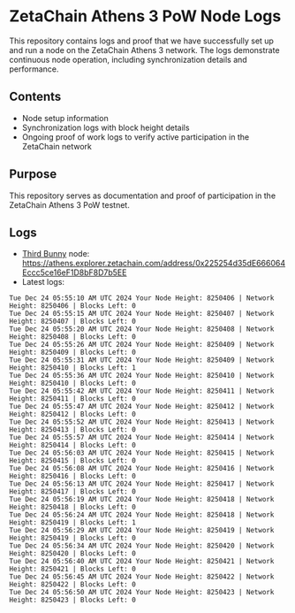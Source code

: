 # ZetaChain Athens 3 PoW Node Logs
This repository contains logs and proof that we have successfully set up and run a node on the ZetaChain Athens 3 network. The logs demonstrate continuous node operation, including synchronization details and performance.

## Contents
- Node setup information
- Synchronization logs with block height details
- Ongoing proof of work logs to verify active participation in the ZetaChain network

## Purpose
This repository serves as documentation and proof of participation in the ZetaChain Athens 3 PoW testnet.

## Logs

- [Third Bunny](https://thirdbunny.xyz/) node: https://athens.explorer.zetachain.com/address/0x225254d35dE666064Eccc5ce16eF1D8bF8D7b5EE
- Latest logs:
```
Tue Dec 24 05:55:10 AM UTC 2024 Your Node Height: 8250406 | Network Height: 8250406 | Blocks Left: 0
Tue Dec 24 05:55:15 AM UTC 2024 Your Node Height: 8250407 | Network Height: 8250407 | Blocks Left: 0
Tue Dec 24 05:55:20 AM UTC 2024 Your Node Height: 8250408 | Network Height: 8250408 | Blocks Left: 0
Tue Dec 24 05:55:26 AM UTC 2024 Your Node Height: 8250409 | Network Height: 8250409 | Blocks Left: 0
Tue Dec 24 05:55:31 AM UTC 2024 Your Node Height: 8250409 | Network Height: 8250410 | Blocks Left: 1
Tue Dec 24 05:55:36 AM UTC 2024 Your Node Height: 8250410 | Network Height: 8250410 | Blocks Left: 0
Tue Dec 24 05:55:42 AM UTC 2024 Your Node Height: 8250411 | Network Height: 8250411 | Blocks Left: 0
Tue Dec 24 05:55:47 AM UTC 2024 Your Node Height: 8250412 | Network Height: 8250412 | Blocks Left: 0
Tue Dec 24 05:55:52 AM UTC 2024 Your Node Height: 8250413 | Network Height: 8250413 | Blocks Left: 0
Tue Dec 24 05:55:57 AM UTC 2024 Your Node Height: 8250414 | Network Height: 8250414 | Blocks Left: 0
Tue Dec 24 05:56:03 AM UTC 2024 Your Node Height: 8250415 | Network Height: 8250415 | Blocks Left: 0
Tue Dec 24 05:56:08 AM UTC 2024 Your Node Height: 8250416 | Network Height: 8250416 | Blocks Left: 0
Tue Dec 24 05:56:13 AM UTC 2024 Your Node Height: 8250417 | Network Height: 8250417 | Blocks Left: 0
Tue Dec 24 05:56:19 AM UTC 2024 Your Node Height: 8250418 | Network Height: 8250418 | Blocks Left: 0
Tue Dec 24 05:56:24 AM UTC 2024 Your Node Height: 8250418 | Network Height: 8250419 | Blocks Left: 1
Tue Dec 24 05:56:29 AM UTC 2024 Your Node Height: 8250419 | Network Height: 8250419 | Blocks Left: 0
Tue Dec 24 05:56:34 AM UTC 2024 Your Node Height: 8250420 | Network Height: 8250420 | Blocks Left: 0
Tue Dec 24 05:56:40 AM UTC 2024 Your Node Height: 8250421 | Network Height: 8250421 | Blocks Left: 0
Tue Dec 24 05:56:45 AM UTC 2024 Your Node Height: 8250422 | Network Height: 8250422 | Blocks Left: 0
Tue Dec 24 05:56:50 AM UTC 2024 Your Node Height: 8250423 | Network Height: 8250423 | Blocks Left: 0
```
